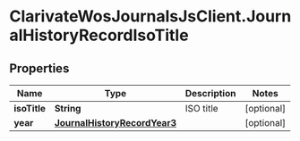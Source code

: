# ClarivateWosJournalsJsClient.JournalHistoryRecordIsoTitle

## Properties

Name | Type | Description | Notes
------------ | ------------- | ------------- | -------------
**isoTitle** | **String** | ISO title | [optional] 
**year** | [**JournalHistoryRecordYear3**](JournalHistoryRecordYear3.md) |  | [optional] 


